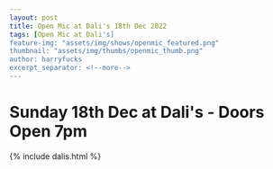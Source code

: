 ```yaml
---
layout: post
title: Open Mic at Dali's 18th Dec 2022
tags: [Open Mic at Dali's]
feature-img: "assets/img/shows/openmic_featured.png"
thumbnail: "assets/img/thumbs/openmic_thumb.png"
author: harryfucks
excerpt_separator: <!--more-->
---
```


<!-- [Get Tickets](https://bit.ly/iyf161022){: .btn} -->

# Sunday 18th Dec at Dali's - Doors Open 7pm

{% include dalis.html %}

<!-- [Get Tickets](https://bit.ly/iyf161022){: .btn} -->
